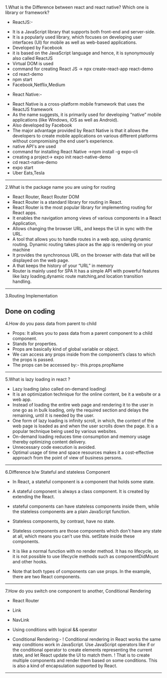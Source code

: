 1.What is the Difference between react and react native? Which one is library or framework?

- ReactJS:-

* It is a JavaScript library that supports both front-end and server-side.
* It is a popularly used library, which focuses on developing user interfaces (UI) for mobile as well as web-based applications.
* Developed by Facebook
* it is based on the JavaScript language and hence, it is synonymously also called ReactJS
* Virtual DOM is used
* command for creating React JS -> npx create-react-app react-demo
* cd react-demo
* npm start
* Facebook,Netflix,Medium

- React Native:-

* React Native is a cross-platform mobile framework that uses the ReactJS framework
* As the name suggests, it is primarily used for developing “native” mobile applications (like Windows, iOS as well as Android).
* Also developed by Facebook
* The major advantage provided by React Native is that it allows the developers to create mobile applications on various different platforms without compromising the end user’s experience.
* native API's are used
* command for installing React Native ->npm install -g expo-cli
* creating a project-> expo init react-native-demo
* cd react-native-demo
* expo start
* Uber Eats,Tesla

---

2.What is the package name you are using for routing

- React Router, React Router DOM
- React Router is a standard library for routing in React.
- React Router is the most popular library for implementing routing for React apps.
- It enables the navigation among views of various components in a React Application,
- Allows changing the browser URL, and keeps the UI in sync with the URL.
- A tool that allows you to handle routes in a web app, using dynamic routing. Dynamic routing takes place as the app is rendering on your machine
- It provides the synchronous URL on the browser with data that will be displayed on the web page.
- A <Router> that keeps the history of your “URL” in memory
- Router is mainly used for SPA
  It has a simple API with powerful features like lazy loading,dynamic route matching,and location transition handling.

---

3.Routing Implementation

## Done on coding

4.How do you pass data from parent to child

- Props: It allows you to pass data from a parent component to a child component.
- Stands for properties.
- Props are basically kind of global variable or object.
- We can access any props inside from the component’s class to which the props is passed.
- The props can be accessed by:- this.props.propName

---

5.What is lazy loading in react ?

- Lazy loading (also called on-demand loading)
- It is an optimization technique for the online content, be it a website or a web app.
- Instead of loading the entire web page and rendering it to the user in one go as in bulk loading, only the required section and delays the remaining, until it is needed by the user.
- One form of lazy loading is infinity scroll, in which, the content of the web page is loaded as and when the user scrolls down the page. It is a popular technique being used by various websites.
- On-demand loading reduces time consumption and memory usage thereby optimizing content delivery.
- Unnecessary code execution is avoided.
- Optimal usage of time and space resources makes it a cost-effective approach from the point of view of business persons.

---

6.Difference b/w Stateful and stateless Component

- In React, a stateful component is a component that holds some state.
- A stateful component is always a class component. It is created by extending the React.
- stateful components can have stateless components inside them, while the stateless components are a plain JavaScript function.

- Stateless components, by contrast, have no state.
- Stateless components are those components which don't have any state at all, which means you can't use this. setState inside these components.
- It is like a normal function with no render method. It has no lifecycle, so it is not possible to use lifecycle methods such as componentDidMount and other hooks.
- Note that both types of components can use props. In the example, there are two React components.

---

7.How do you switch one component to another, Conditional Rendering

- React Router
- Link
- NavLink
- Using conditions with logical && operator

- Conditional Rendering:-
  ! Conditional rendering in React works the same way conditions work in JavaScript. Use JavaScript operators like if or the conditional operator to create elements representing the current state, and let React update the UI to match them.
  ! That is to create multiple components and render them based on some conditions. This is also a kind of encapsulation supported by React.

---
